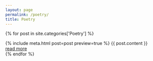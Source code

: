 ```yaml
---
layout: page
permalink: /poetry/
title: Poetry
---
```


{% for post in site.categories['Poetry'] %}
  <article>
    {% include meta.html post=post preview=true %}
    {{ post.content }}
    <div class="more"><a href="{{ post.url | relative_url }}">read more</a></div>
  </article>
{% endfor %}
